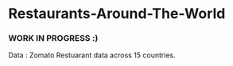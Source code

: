 # Restaurants-Around-The-World

### WORK IN PROGRESS :)

Data : Zomato Restuarant data across 15 countries.
